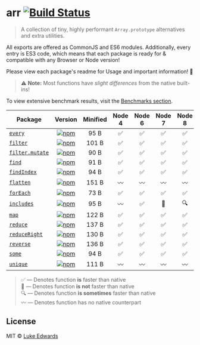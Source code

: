 # arr [![Build Status](https://travis-ci.org/lukeed/arr.svg?branch=master)](https://travis-ci.org/lukeed/arr)

> A collection of tiny, highly performant `Array.prototype` alternatives and extra utilities.

All exports are offered as CommonJS and ES6 modules. Additionally, every entry is ES3 code, which means that each package is ready for & compatible with any Browser or Node version!

Please view each package's readme for Usage and important information! :pray:

> :warning: **Note:** Most functions have _slight differences_ from the native built-ins!

To view extensive benchmark results, visit the [Benchmarks section](/benchmarks).

| Package | Version | Minified | Node 4 | Node 6 | Node 7 | Node 8 |
|---------|:-------:|:-----:|:------:|:------:|:------:|:------:|
| [`every`](/packages/every) | [![npm](https://img.shields.io/npm/v/@arr/every.svg?maxAge=86400)](https://www.npmjs.com/package/@arr/every) | 95 B | :white_check_mark: | :white_check_mark: | :white_check_mark: | :white_check_mark: |
| [`filter`](/packages/filter) | [![npm](https://img.shields.io/npm/v/@arr/filter.svg?maxAge=86400)](https://www.npmjs.com/package/@arr/filter) | 101 B | :white_check_mark: | :white_check_mark: | :white_check_mark: | :white_check_mark: |
| [`filter.mutate`](/packages/filter.mutate) | [![npm](https://img.shields.io/npm/v/@arr/filter.mutate.svg?maxAge=86400)](https://www.npmjs.com/package/@arr/filter.mutate) | 90 B | :white_check_mark: | :white_check_mark: | :white_check_mark: | :white_check_mark: |
| [`find`](/packages/find) | [![npm](https://img.shields.io/npm/v/@arr/find.svg?maxAge=86400)](https://www.npmjs.com/package/@arr/find) | 91 B | :white_check_mark: | :white_check_mark: | :white_check_mark: | :white_check_mark: |
| [`findIndex`](/packages/findIndex) | [![npm](https://img.shields.io/npm/v/@arr/findindex.svg?maxAge=86400)](https://www.npmjs.com/package/@arr/findindex) | 94 B | :white_check_mark: | :white_check_mark: | :white_check_mark: | :white_check_mark: |
| [`flatten`](/packages/flatten) | [![npm](https://img.shields.io/npm/v/@arr/flatten.svg?maxAge=86400)](https://www.npmjs.com/package/@arr/flatten) | 151 B | :wavy_dash: | :wavy_dash: | :wavy_dash: | :wavy_dash: |
| [`forEach`](/packages/forEach) | [![npm](https://img.shields.io/npm/v/@arr/foreach.svg?maxAge=86400)](https://www.npmjs.com/package/@arr/foreach) | 73 B | :white_check_mark: | :white_check_mark: | :white_check_mark: | :white_check_mark: |
| [`includes`](/packages/includes) | [![npm](https://img.shields.io/npm/v/@arr/includes.svg?maxAge=86400)](https://www.npmjs.com/package/@arr/includes) | 95 B | :wavy_dash: | :white_check_mark: | :no_entry_sign: | :mag: |
| [`map`](/packages/map) | [![npm](https://img.shields.io/npm/v/@arr/map.svg?maxAge=86400)](https://www.npmjs.com/package/@arr/map) | 122 B | :white_check_mark: | :white_check_mark: | :white_check_mark: | :white_check_mark: |
| [`reduce`](/packages/reduce) | [![npm](https://img.shields.io/npm/v/@arr/reduce.svg?maxAge=86400)](https://www.npmjs.com/package/@arr/reduce) | 137 B | :white_check_mark: | :white_check_mark: | :white_check_mark: | :white_check_mark: |
| [`reduceRight`](/packages/reduceRight) | [![npm](https://img.shields.io/npm/v/@arr/reduceright.svg?maxAge=86400)](https://www.npmjs.com/package/@arr/reduceright) | 130 B | :white_check_mark: | :white_check_mark: | :white_check_mark: | :white_check_mark: |
| [`reverse`](/packages/reverse) | [![npm](https://img.shields.io/npm/v/@arr/reverse.svg?maxAge=86400)](https://www.npmjs.com/package/@arr/reverse) | 136 B | :white_check_mark: | :white_check_mark: | :white_check_mark: | :white_check_mark: |
| [`some`](/packages/some) | [![npm](https://img.shields.io/npm/v/@arr/some.svg?maxAge=86400)](https://www.npmjs.com/package/@arr/some) | 94 B | :white_check_mark: | :white_check_mark: | :white_check_mark: | :white_check_mark: |
| [`unique`](/packages/unique) | [![npm](https://img.shields.io/npm/v/@arr/unique.svg?maxAge=86400)](https://www.npmjs.com/package/@arr/unique) | 111 B | :wavy_dash: | :wavy_dash: | :wavy_dash: | :wavy_dash: |

> :white_check_mark: &mdash; Denotes function **is** faster than native <br>
> :no_entry_sign: &mdash; Denotes function **is not** faster than native <br>
> :mag: &mdash; Denotes function **is sometimes** faster than native <br>
> :wavy_dash: &mdash; Denotes function has no native counterpart <br>

## License

MIT © [Luke Edwards](http://lukeed.com)

